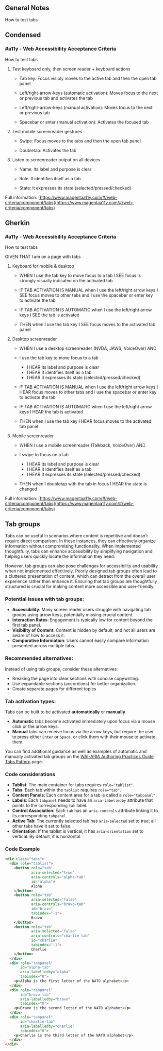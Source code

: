 ## General Notes

How to test tabs

## Condensed

### #a11y - Web Accessibility Acceptance Criteria

How to test tabs

1. Test keyboard only, then screen reader + keyboard actions

      - Tab key: Focus visibly moves to the active tab and then the open tab panel

      - Left/right-arrow-keys (automatic activation): Moves focus to the next or previous tab and activates the tab

      - Left/right-arrow-keys (manual activation): Moves focus to the next or previous tab

      - Spacebar or enter (manual activation): Activates the focused tab

2. Test mobile screenreader gestures

      - Swipe: Focus moves to the tabs and then the open tab panel

      - Doubletap: Activates the tab

3. Listen to screenreader output on all devices

      - Name: Its label and purpose is clear

      - Role: It identifies itself as a tab

      - State: It expresses its state (selected/pressed/checked)

Full information: [https://www.magentaa11y.com/#/web-criteria/component/tabs](https://www.magentaa11y.com/#/web-criteria/component/tabs)

## Gherkin

### #a11y - Web Accessibility Acceptance Criteria

How to test tabs

GIVEN THAT I am on a page with tabs

1. Keyboard for mobile & desktop

      - WHEN I use the tab key to move focus to a tab I SEE focus is strongly visually indicated on the activated tab

      - IF TAB ACTIVATION IS MANUAL when I use the left/right arrow keys I SEE focus moves to other tabs and I use the spacebar or enter key to activate the tab

      - IF TAB ACTIVATION IS AUTOMATIC when I use the left/right arrow keys I SEE the tab is activated

      - THEN when I use the tab key I SEE focus moves to the activated tab panel

2. Desktop screenreader

      - WHEN I use a desktop screenreader (NVDA, JAWS, VoiceOver) AND 

      - I use the tab key to move focus to a tab
         - I HEAR its label and purpose is clear
         - I HEAR it identifies itself as a tab
         - I HEAR it expresses its state (selected/pressed/checked)

      - IF TAB ACTIVATION IS MANUAL when I use the left/right arrow keys I HEAR focus moves to other tabs and I use the spacebar or enter key to activate the tab

      - IF TAB ACTIVATION IS AUTOMATIC when I use the left/right arrow keys I HEAR the tab is activated

      - THEN when I use the tab key I HEAR focus moves to the activated tab panel

3. Mobile screenreader

      - WHEN I use a mobile screenreader (Talkback, VoiceOver) AND

      - I swipe to focus on a tab
         - I HEAR its label and purpose is clear
         - I HEAR it identifies itself as a tab
         - I HEAR it expresses its state (selected/pressed/checked)

      - THEN when I doubletap with the tab in focus I HEAR the state is changed



Full information: [https://www.magentaa11y.com/#/web-criteria/component/tabs](https://www.magentaa11y.com/#/web-criteria/component/tabs)

## Tab groups

Tabs can be useful in scenarios where content is repetitive and doesn't require direct comparison. In these instances, they can effectively organize information without compromising functionality. When implemented thoughtfully, tabs can enhance accessibility by simplifying navigation and helping users quickly locate the information they need.

However, tab groups can also pose challenges for accessibility and usability when not implemented effectively. Poorly designed tab groups often lead to a cluttered presentation of content, which can detract from the overall user experience rather than enhance it. Ensuring that tab groups are thoughtfully structured is crucial for making content more accessible and user-friendly.

### Potential issues with tab groups:

   - **Accessibility**: Many screen reader users struggle with navigating tab groups using arrow keys, potentially missing crucial content.
   - **Interaction Rates**: Engagement is typically low for content beyond the first tab panel.
   - **Visibility of Content**: Content is hidden by default, and not all users are aware of how to access it.
   - **Comparative Information**: Users cannot easily compare information presented across multiple tabs.

### Recommended alternatives:

Instead of using tab groups, consider these alternatives:

   - Breaking the page into clear sections with concise copywriting.
   - Use expandable sections (accordions) for better organization.
   - Create separate pages for different topics

### Tab activation types:

Tabs can be built to be activated **automatically** or **manually**.

- **Automatic** tabs become activated immediately upon focus via a mouse click or the arrow keys.
- **Manual** tabs can receive focus via the arrow keys, but require the user to press either `Enter` or `Space`, or click them with their mouse to activate them.

You can find additional guidance as well as examples of automatic and manually activated tab groups on the [WAI-ARIA Authoring Practices Guide Tabs Pattern](https://www.w3.org/WAI/ARIA/apg/patterns/tabs/) page. 

### Code considerations

   - **Tablist**: The main container for tabs requires `role="tablist"`.
   - **Tabs**: Each tab within the `tablist` requires `role="tab"`.
   - **Content Panels**: Each content area for a tab is called a `role="tabpanel"`.
   - **Labels**: Each `tabpanel` needs to have an `aria-labelledby` attribute that points to the corresponding `tab` label. 
   - **Control Association**: Each `tab` has an `aria-controls` attribute linking it to its corresponding `tabpanel`.
   - **Active Tab**: The currently selected tab has `aria-selected` set to true; all other tabs have it set to false.
   - **Orientation**: If the tablist is vertical, it has `aria-orientation` set to vertical. By default, it is horizontal.

### Code Example

```html
<div class="tabs">
  <div role="tablist">
    <button role="tab"
            aria-selected="true" 
            aria-controls="alpha-tab" 
            id="alpha">
            Alpha
    </button>
    <button role="tab" 
            aria-selected="false" 
            aria-controls="bravo-tab" 
            id="bravo" 
            tabindex="-1">
            Bravo
    </button>
    <button role="tab" 
            aria-selected="false" 
            aria-controls="charlie-tab" 
            id="charlie" 
            tabindex="-1">
            Charlie
    </button>
  </div>
  <div role="tabpanel" 
       id="alpha-tab" 
       aria-labelledby="alpha"
       tabindex="0">
    <p>Alpha is the first letter of the NATO alphabet</p>
  </div>
  <div role="tabpanel" 
       id="bravo-tab" 
       aria-labelledby="bravo"
       tabindex="0">
    <p>Bravo is the second letter of the NATO alphabet</p>
  </div>
  <div role="tabpanel" 
       id="charlie-tab" 
       aria-labelledby="charlie"
       tabindex="0">
    <p>Charlie is the third letter of the NATO alphabet</p>
  </div>
</div>
```